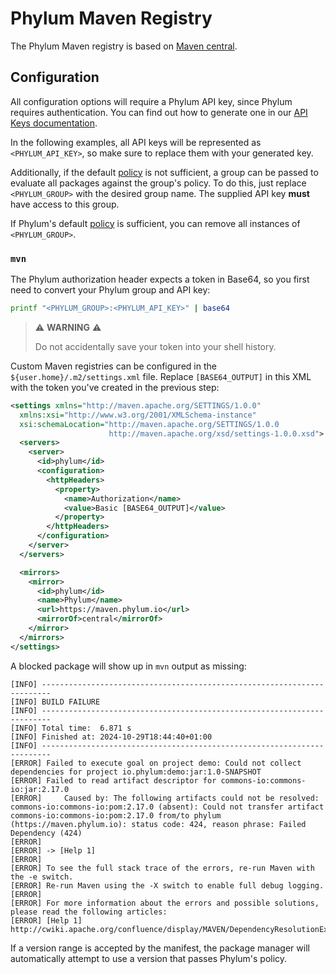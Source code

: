 # Phylum Maven Registry

The Phylum Maven registry is based on [Maven central].

[Maven central]: https://maven.apache.org/repositories/index.html

## Configuration

All configuration options will require a Phylum API key, since Phylum requires
authentication. You can find out how to generate one in our
[API Keys documentation].

In the following examples, all API keys will be represented as
`<PHYLUM_API_KEY>`, so make sure to replace them with your generated key.

Additionally, if the default [policy] is not sufficient, a group can be passed
to evaluate all packages against the group's policy. To do this, just replace
`<PHYLUM_GROUP>` with the desired group name. The supplied API key **must** have
access to this group.

If Phylum's default [policy] is sufficient, you can remove all instances of
`<PHYLUM_GROUP>`.

[API Keys documentation]: ../knowledge_base/api-keys.md#generate-an-api-key
[policy]: ../knowledge_base/policy.md

### `mvn`

The Phylum authorization header expects a token in Base64, so you first need to
convert your Phylum group and API key:

```sh
printf "<PHYLUM_GROUP>:<PHYLUM_API_KEY>" | base64
```

> ⚠️ **WARNING** ⚠️
>
> Do not accidentally save your token into your shell history.

Custom Maven registries can be configured in the `${user.home}/.m2/settings.xml`
file. Replace `[BASE64_OUTPUT]` in this XML with the token you've created in the
previous step:

```xml
<settings xmlns="http://maven.apache.org/SETTINGS/1.0.0"
  xmlns:xsi="http://www.w3.org/2001/XMLSchema-instance"
  xsi:schemaLocation="http://maven.apache.org/SETTINGS/1.0.0
                      http://maven.apache.org/xsd/settings-1.0.0.xsd">
  <servers>
    <server>
      <id>phylum</id>
      <configuration>
        <httpHeaders>
          <property>
            <name>Authorization</name>
            <value>Basic [BASE64_OUTPUT]</value>
          </property>
        </httpHeaders>
      </configuration>
    </server>
  </servers>

  <mirrors>
    <mirror>
      <id>phylum</id>
      <name>Phylum</name>
      <url>https://maven.phylum.io</url>
      <mirrorOf>central</mirrorOf>
    </mirror>
  </mirrors>
</settings>
```

A blocked package will show up in `mvn` output as missing:

```text
[INFO] ------------------------------------------------------------------------
[INFO] BUILD FAILURE
[INFO] ------------------------------------------------------------------------
[INFO] Total time:  6.871 s
[INFO] Finished at: 2024-10-29T18:44:40+01:00
[INFO] ------------------------------------------------------------------------
[ERROR] Failed to execute goal on project demo: Could not collect dependencies for project io.phylum:demo:jar:1.0-SNAPSHOT
[ERROR] Failed to read artifact descriptor for commons-io:commons-io:jar:2.17.0
[ERROR] 	Caused by: The following artifacts could not be resolved: commons-io:commons-io:pom:2.17.0 (absent): Could not transfer artifact commons-io:commons-io:pom:2.17.0 from/to phylum (https://maven.phylum.io): status code: 424, reason phrase: Failed Dependency (424)
[ERROR]
[ERROR] -> [Help 1]
[ERROR]
[ERROR] To see the full stack trace of the errors, re-run Maven with the -e switch.
[ERROR] Re-run Maven using the -X switch to enable full debug logging.
[ERROR]
[ERROR] For more information about the errors and possible solutions, please read the following articles:
[ERROR] [Help 1] http://cwiki.apache.org/confluence/display/MAVEN/DependencyResolutionException
```

If a version range is accepted by the manifest, the package manager will
automatically attempt to use a version that passes Phylum's policy.

